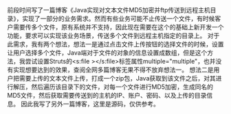 前段时间写了一篇博客《Java实现对文本文件MD5加密并ftp传送到远程主机目录》，实现了一部分的业务需求。然而有些业务可能不止传送一个文件，有时候客户需要传多个文件，原有系统并不支持，因此现在需要在这个的基础上新开发一个功能，要求可以实现该业务场景，传送多个文件到远程主机指定的目录上。
对于此需求，我有两个想法，想法一是通过点击文件上传按钮的选择文件的时候，设置让用户选择多个文件，Java端对于文件的对象的信息设置成数组，但是这个方法，我尝试设置Struts的<s:file ></s:file>标签属性multiple="multiple"，也并没有实现想要达到的效果，查阅全网多篇博客无果不得不放弃想法一。
想法二是用户把需要上传的文本文件上传，打成一个zip包，Java获取到该文件之后，对其进行解压，然后遍历该目录下的文件，对每一个文件进行MD5加密，生成同名的MD5文件，然后获取需要传送到的主机的IP、账户、密码、以及上传的目录信息。
因此我写了另外一篇博客，这里是源码，仅供参考。
 




